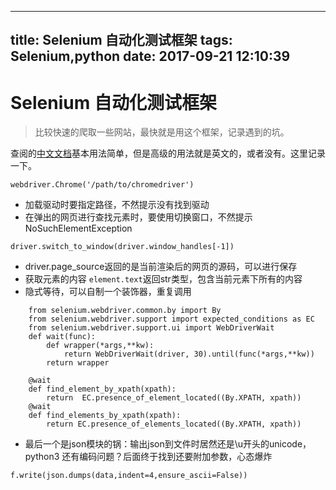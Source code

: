 
---
title: Selenium 自动化测试框架
tags: Selenium,python
date: 2017-09-21 12:10:39
---
# Selenium 自动化测试框架
> 比较快速的爬取一些网站，最快就是用这个框架，记录遇到的坑。

查阅的[中文文档](https://selenium-python-zh.readthedocs.io/en/latest/locating-elements.html "中文文档")基本用法简单，但是高级的用法就是英文的，或者没有。这里记录一下。
<!--more-->

```
webdriver.Chrome('/path/to/chromedriver')
```

- 加载驱动时要指定路径，不然提示没有找到驱动
- 在弹出的网页进行查找元素时，要使用切换窗口，不然提示NoSuchElementException

``driver.switch_to_window(driver.window_handles[-1])``

- driver.page_source返回的是当前渲染后的网页的源码，可以进行保存
- 获取元素的内容 ```element.text```返回str类型，包含当前元素下所有的内容
- 隐式等待，可以自制一个装饰器，重复调用

```
	from selenium.webdriver.common.by import By
	from selenium.webdriver.support import expected_conditions as EC
	from selenium.webdriver.support.ui import WebDriverWait
	def wait(func):
		def wrapper(*args,**kw):
			return WebDriverWait(driver, 30).until(func(*args,**kw))
		return wrapper

	@wait
	def find_element_by_xpath(xpath):
		return  EC.presence_of_element_located((By.XPATH, xpath))
	@wait
	def find_elements_by_xpath(xpath):
		return EC.presence_of_elements_located((By.XPATH, xpath))
```

- 最后一个是json模块的锅：输出json到文件时居然还是\u开头的unicode，python3 还有编码问题？后面终于找到还要附加参数，心态爆炸

```f.write(json.dumps(data,indent=4,ensure_ascii=False))```